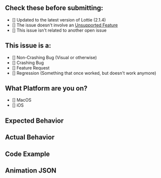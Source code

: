 <!--
## Lottie-iOS Issue
Hello! Sorry you're having an Issue! Please help us make Lottie better by filling everything below out with as much information as you can, so we can try to reproduce and fix the issue!
-->

## Check these before submitting:
- [] Updated to the latest version of Lottie (2.1.4)
- [] The issue doesn't involve an [Unsupported Feature](https://github.com/airbnb/lottie-ios/blob/master/README.md#currently-unsupported-after-effects-features)
- [] This issue isn't related to another open issue

## This issue is a:
- [] Non-Crashing Bug (Visual or otherwise)
- [] Crashing Bug
- [] Feature Request
- [] Regression (Something that once worked, but doesn't work anymore)

## What Platform are you on? 
<!-- (Specify Platform Version) -->
- [] MacOS
- [] iOS

## Expected Behavior 
<!-- Screenshots encouraged -->

## Actual Behavior
<!-- Screenshots encouraged -->

## Code Example

## Animation JSON
<!-- Adding the animation JSON helps us debug the issue faster! -->
